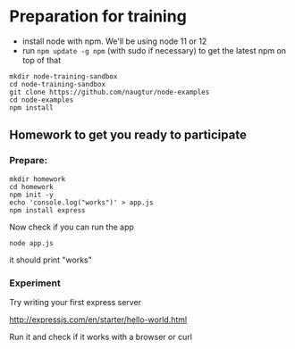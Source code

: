 # Preparation for training

- install node with npm. We'll be using node 11 or 12
- run `npm update -g npm` (with sudo if necessary) to get the latest npm on top of that


```
mkdir node-training-sandbox
cd node-training-sandbox
git clone https://github.com/naugtur/node-examples
cd node-examples
npm install
```

## Homework to get you ready to participate

### Prepare:
```
mkdir homework
cd homework
npm init -y
echo 'console.log("works")' > app.js
npm install express
```

Now check if you can run the app

```
node app.js
```

it should print "works"

### Experiment

Try writing your first express server 

http://expressjs.com/en/starter/hello-world.html

Run it and check if it works with a browser or curl

